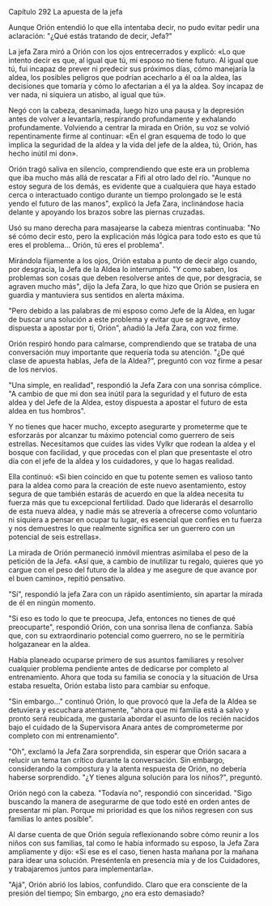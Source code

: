 
Capítulo 292 La apuesta de la jefa

Aunque Orión entendió lo que ella intentaba decir, no pudo evitar pedir una aclaración: "¿Qué estás tratando de decir, Jefa?"

La jefa Zara miró a Orión con los ojos entrecerrados y explicó: «Lo que intento decir es que, al igual que tú, mi esposo no tiene futuro. Al igual que tú, fui incapaz de prever ni predecir sus próximos días, cómo manejaría la aldea, los posibles peligros que podrían acecharlo a él oa la aldea, las decisiones que tomaría y cómo lo afectarían a él ya la aldea. Soy incapaz de ver nada, ni siquiera un atisbo, al igual que tú».

Negó con la cabeza, desanimada, luego hizo una pausa y la depresión antes de volver a levantarla, respirando profundamente y exhalando profundamente. Volviendo a centrar la mirada en Orión, su voz se volvió repentinamente firme al continuar: «En el gran esquema de todo lo que implica la seguridad de la aldea y la vida del jefe de la aldea, tú, Orión, has hecho inútil mi don».

Orión tragó saliva en silencio, comprendiendo que este era un problema que iba mucho más allá de rescatar a Fifi al otro lado del río. "Aunque no estoy segura de los demás, es evidente que a cualquiera que haya estado cerca o interactuado contigo durante un tiempo prolongado se le está yendo el futuro de las manos", explicó la Jefa Zara, inclinándose hacia delante y apoyando los brazos sobre las piernas cruzadas.

Usó su mano derecha para masajearse la cabeza mientras continuaba: "No sé cómo decir esto, pero la explicación más lógica para todo esto es que tú eres el problema... Orión, tú eres el problema".

Mirándola fijamente a los ojos, Orión estaba a punto de decir algo cuando, por desgracia, la Jefa de la Aldea lo interrumpió. "Y como saben, los problemas son cosas que deben resolverse antes de que, por desgracia, se agraven mucho más", dijo la Jefa Zara, lo que hizo que Orión se pusiera en guardia y mantuviera sus sentidos en alerta máxima.

"Pero debido a las palabras de mi esposo como Jefe de la Aldea, en lugar de buscar una solución a este problema y evitar que se agrave, estoy dispuesta a apostar por ti, Orión", añadió la Jefa Zara, con voz firme.

Orión respiró hondo para calmarse, comprendiendo que se trataba de una conversación muy importante que requería toda su atención. "¿De qué clase de apuesta hablas, Jefa de la Aldea?", preguntó con voz firme a pesar de los nervios.

"Una simple, en realidad", respondió la Jefa Zara con una sonrisa cómplice. "A cambio de que mi don sea inútil para la seguridad y el futuro de esta aldea y del Jefe de la Aldea, estoy dispuesta a apostar el futuro de esta aldea en tus hombros".

Y no tienes que hacer mucho, excepto asegurarte y prometerme que te esforzarás por alcanzar tu máximo potencial como guerrero de seis estrellas. Necesitamos que cuides las vides Vylkr que rodean la aldea y el bosque con facilidad, y que procedas con el plan que presentaste el otro día con el jefe de la aldea y los cuidadores, y que lo hagas realidad.

Ella continuó: «Si bien coincido en que tu potente semen es valioso tanto para la aldea como para la creación de este nuevo asentamiento, estoy segura de que también estarás de acuerdo en que la aldea necesita tu fuerza más que tu excepcional fertilidad. Dado que liderarás el desarrollo de esta nueva aldea, y nadie más se atrevería a ofrecerse como voluntario ni siquiera a pensar en ocupar tu lugar, es esencial que confíes en tu fuerza y ​​nos demuestres lo que realmente significa ser un guerrero con un potencial de seis estrellas».

La mirada de Orión permaneció inmóvil mientras asimilaba el peso de la petición de la Jefa. «Así que, a cambio de inutilizar tu regalo, quieres que yo cargue con el peso del futuro de la aldea y me asegure de que avance por el buen camino», repitió pensativo.

"Sí", respondió la jefa Zara con un rápido asentimiento, sin apartar la mirada de él en ningún momento.

"Si eso es todo lo que te preocupa, Jefa, entonces no tienes de qué preocuparte", respondió Orión, con una sonrisa llena de confianza. Sabía que, con su extraordinario potencial como guerrero, no se le permitiría holgazanear en la aldea.

Había planeado ocuparse primero de sus asuntos familiares y resolver cualquier problema pendiente antes de dedicarse por completo al entrenamiento. Ahora que toda su familia se conocía y la situación de Ursa estaba resuelta, Orión estaba listo para cambiar su enfoque.

"Sin embargo..." continuó Orión, lo que provocó que la Jefa de la Aldea se detuviera y escuchara atentamente, "ahora que mi familia está a salvo y pronto será reubicada, me gustaría abordar el asunto de los recién nacidos bajo el cuidado de la Supervisora ​​Anara antes de comprometerme por completo con mi entrenamiento".

"Oh", exclamó la Jefa Zara sorprendida, sin esperar que Orión sacara a relucir un tema tan crítico durante la conversación. Sin embargo, considerando la compostura y la atenta respuesta de Orión, no debería haberse sorprendido. "¿Y tienes alguna solución para los niños?", preguntó.

Orión negó con la cabeza. "Todavía no", respondió con sinceridad. "Sigo buscando la manera de asegurarme de que todo esté en orden antes de presentar mi plan. Porque mi prioridad es que los niños regresen con sus familias lo antes posible".

Al darse cuenta de que Orión seguía reflexionando sobre cómo reunir a los niños con sus familias, tal como le había informado su esposo, la Jefa Zara ampliamente y dijo: «Si ese es el caso, tienen hasta mañana por la mañana para idear una solución. Preséntenla en presencia mía y de los Cuidadores, y trabajaremos juntos para implementarla».

"Ajá", Orión abrió los labios, confundido. Claro que era consciente de la presión del tiempo; Sin embargo, ¿no era esto demasiado?
